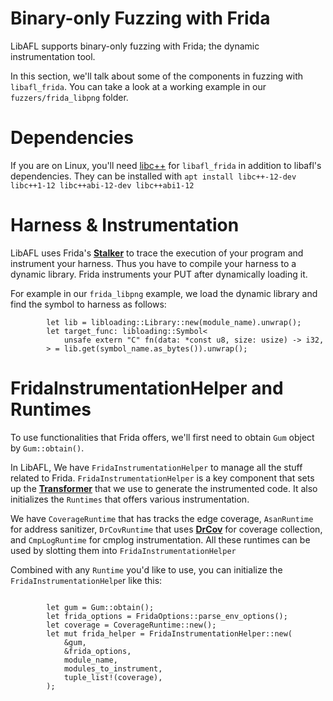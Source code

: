 # Binary-only Fuzzing with Frida
LibAFL supports binary-only fuzzing with Frida; the dynamic instrumentation tool.

In this section, we'll talk about some of the components in fuzzing with `libafl_frida`.
You can take a look at a working example in our `fuzzers/frida_libpng` folder.

# Dependencies
If you are on Linux, you'll need [libc++](https://libcxx.llvm.org/) for `libafl_frida` in addition to libafl's dependencies.
They can be installed with
`apt install libc++-12-dev libc++1-12 libc++abi-12-dev libc++abi1-12`


# Harness & Instrumentation
LibAFL uses Frida's [__Stalker__](https://frida.re/docs/stalker/) to trace the execution of your program and instrument your harness.
Thus you have to compile your harness to a dynamic library. Frida instruments your PUT after dynamically loading it.

For example in our `frida_libpng` example, we load the dynamic library and find the symbol to harness as follows:
```
        let lib = libloading::Library::new(module_name).unwrap();
        let target_func: libloading::Symbol<
            unsafe extern "C" fn(data: *const u8, size: usize) -> i32,
        > = lib.get(symbol_name.as_bytes()).unwrap();
```


# FridaInstrumentationHelper and Runtimes
To use functionalities that Frida offers, we'll first need to obtain `Gum` object by `Gum::obtain()`.

In LibAFL, We have `FridaInstrumentationHelper` to manage all the stuff related to Frida. `FridaInstrumentationHelper` is a key component that sets up the [__Transformer__](https://frida.re/docs/stalker/#transformer) that we use to generate the instrumented code. It also initializes the `Runtimes` that offers various instrumentation.

We have `CoverageRuntime` that has tracks the edge coverage,  `AsanRuntime` for address sanitizer, `DrCovRuntime` that uses [__DrCov__](https://dynamorio.org/page_drcov.html) for coverage collection, and `CmpLogRuntime` for cmplog instrumentation. All these runtimes can be used by slotting them into `FridaInstrumentationHelper`

Combined with any `Runtime` you'd like to use, you can initialize the `FridaInstrumentationHelpe`r like this:
```

        let gum = Gum::obtain();
        let frida_options = FridaOptions::parse_env_options();
        let coverage = CoverageRuntime::new();
        let mut frida_helper = FridaInstrumentationHelper::new(
            &gum,
            &frida_options,
            module_name,
            modules_to_instrument,
            tuple_list!(coverage),
        );
```